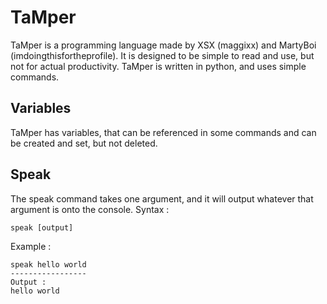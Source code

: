 # TaMper

TaMper is a programming language made by XSX (maggixx) and MartyBoi (imdoingthisfortheprofile).
It is designed to be simple to read and use, but not for actual productivity.
TaMper is written in python, and uses simple commands.


## Variables
TaMper has variables, that can be referenced in some commands and can be created and set, but not deleted.

## Speak
The speak command takes one argument, and it will output whatever that argument is onto the console.
Syntax :
```
speak [output]
```
Example :
```
speak hello world
-----------------
Output :
hello world
```
